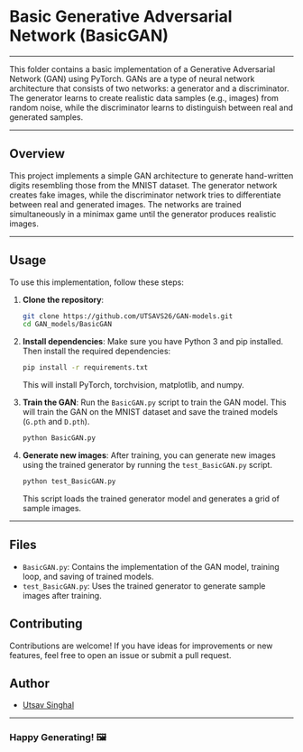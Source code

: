 # Basic Generative Adversarial Network (BasicGAN)
-----
This folder contains a basic implementation of a Generative Adversarial Network (GAN) using PyTorch. GANs are a type of neural network architecture that consists of two networks: a generator and a discriminator. The generator learns to create realistic data samples (e.g., images) from random noise, while the discriminator learns to distinguish between real and generated samples.

-----

## Overview

This project implements a simple GAN architecture to generate hand-written digits resembling those from the MNIST dataset. The generator network creates fake images, while the discriminator network tries to differentiate between real and generated images. The networks are trained simultaneously in a minimax game until the generator produces realistic images.

-----

## Usage

To use this implementation, follow these steps:

1. **Clone the repository**:
   ```bash
   git clone https://github.com/UTSAVS26/GAN-models.git
   cd GAN_models/BasicGAN
   ```

2. **Install dependencies**:
   Make sure you have Python 3 and pip installed. Then install the required dependencies:
   ```bash
   pip install -r requirements.txt
   ```
   This will install PyTorch, torchvision, matplotlib, and numpy.

3. **Train the GAN**:
   Run the `BasicGAN.py` script to train the GAN model. This will train the GAN on the MNIST dataset and save the trained models (`G.pth` and `D.pth`).
   ```bash
   python BasicGAN.py
   ```

4. **Generate new images**:
   After training, you can generate new images using the trained generator by running the `test_BasicGAN.py` script.
   ```bash
   python test_BasicGAN.py
   ```
   This script loads the trained generator model and generates a grid of sample images.

-----

## Files

- `BasicGAN.py`: Contains the implementation of the GAN model, training loop, and saving of trained models.
- `test_BasicGAN.py`: Uses the trained generator to generate sample images after training.

## Contributing

Contributions are welcome! If you have ideas for improvements or new features, feel free to open an issue or submit a pull request.

## Author

- [Utsav Singhal](https://github.com/UTSAVS26)

---

### Happy Generating! 🖼️
